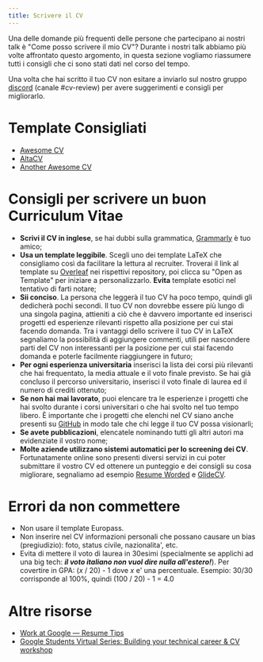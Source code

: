 ```yaml
---
title: Scrivere il CV
---
```


Una delle domande più frequenti delle persone che partecipano ai nostri talk è "Come posso scrivere il mio CV"? 
Durante i nostri talk abbiamo più volte affrontato questo argomento, in questa sezione vogliamo riassumere tutti i consigli che ci sono stati dati nel corso del tempo.

Una volta che hai scritto il tuo CV non esitare a inviarlo sul nostro gruppo [discord](https://discord.gg/BR2udfnpje) (canale #cv-review) per avere suggerimenti e consigli per migliorarlo.

# Template Consigliati 
- [Awesome CV](https://www.overleaf.com/latex/templates/awesome-cv/dfnvtnhzhhbm)
- [AltaCV](https://www.overleaf.com/latex/templates/altacv-template/trgqjpwnmtgv)
- [Another Awesome CV](https://github.com/darwiin/yaac-another-awesome-cv)

# Consigli per scrivere un buon Curriculum Vitae

- **Scrivi il CV in inglese**, se hai dubbi sulla grammatica, [Grammarly](https://www.grammarly.com/) è tuo amico;
- **Usa un template leggibile**. Scegli uno dei template LaTeX che consigliamo così da facilitare la lettura al recruiter. Troverai il link al template su [Overleaf](https://www.overleaf.com/) nei rispettivi repository, poi clicca su "Open as Template" per iniziare a personalizzarlo. **Evita** template esotici nel tentativo di farti notare;
- **Sii conciso**. La persona che leggerà il tuo CV ha poco tempo, quindi gli dedicherà pochi secondi. Il tuo CV non dovrebbe essere più lungo di una singola pagina, attieniti a ciò che è davvero importante ed inserisci progetti ed esperienze rilevanti rispetto alla posizione per cui stai facendo domanda. Tra i vantaggi dello scrivere il tuo CV in LaTeX segnaliamo la possibilità di aggiungere commenti, utili per nascondere parti del CV non interessanti per la posizione per cui stai facendo domanda e poterle facilmente riaggiungere in futuro;
- **Per ogni esperienza universitaria** inserisci la lista dei corsi più rilevanti che hai frequentato, la media attuale e il voto finale previsto. Se hai già concluso il percorso universitario, inserisci il voto finale di laurea ed il numero di crediti ottenuto;
- **Se non hai mai lavorato**, puoi elencare tra le esperienze i progetti che hai svolto durante i corsi universitari o che hai svolto nel tuo tempo libero. È importante che i progetti che elenchi nel CV siano anche presenti su [GitHub](https://github.com/) in modo tale che chi legge il tuo CV possa visionarli;
- **Se avete pubblicazioni**, elencatele nominando tutti gli altri autori ma evidenziate il vostro nome;
- **Molte aziende utilizzano sistemi automatici per lo screening dei CV**. Fortunatamente online sono presenti diversi servizi in cui poter submittare il vostro CV ed ottenere un punteggio e dei consigli su cosa migliorare, segnaliamo ad esempio [Resume Worded](https://resumeworded.com/) e [GlideCV](https://glidecv.com/).

# Errori da non commettere

- Non usare il template Europass.
- Non inserire nel CV informazioni personali che possano causare un bias (pregiudizio): foto, status civile, nazionalita',  etc.
- Evita di mettere il voto di laurea in 30esimi (specialmente se applichi ad una big tech: ***il voto italiano non vuol dire nulla all'estero!***). Per covertire in GPA: (*x* / 20) - 1 dove *x* e' una percentuale. Esempio: 30/30 corrisponde al 100%, quindi (100 / 20) - 1 = 4.0
# Altre risorse
- [Work at Google — Resume Tips](https://www.youtube.com/watch?v=zrXZBkYzuZo)
- [Google Students Virtual Series: Building your technical career & CV workshop](https://www.youtube.com/watch?v=H_xMcICt2gM)
